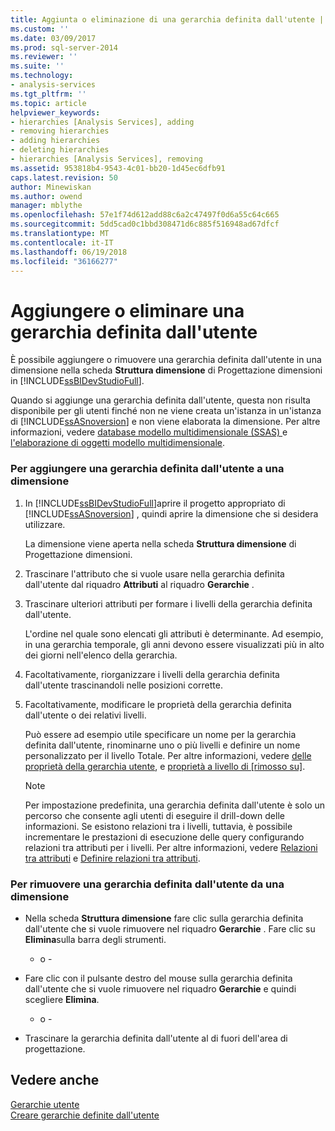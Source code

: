```yaml
---
title: Aggiunta o eliminazione di una gerarchia definita dall'utente | Documenti Microsoft
ms.custom: ''
ms.date: 03/09/2017
ms.prod: sql-server-2014
ms.reviewer: ''
ms.suite: ''
ms.technology:
- analysis-services
ms.tgt_pltfrm: ''
ms.topic: article
helpviewer_keywords:
- hierarchies [Analysis Services], adding
- removing hierarchies
- adding hierarchies
- deleting hierarchies
- hierarchies [Analysis Services], removing
ms.assetid: 953818b4-9543-4c01-bb20-1d45ec6dfb91
caps.latest.revision: 50
author: Minewiskan
ms.author: owend
manager: mblythe
ms.openlocfilehash: 57e1f74d612add88c6a2c47497f0d6a55c64c665
ms.sourcegitcommit: 5dd5cad0c1bbd308471d6c885f516948ad67dfcf
ms.translationtype: MT
ms.contentlocale: it-IT
ms.lasthandoff: 06/19/2018
ms.locfileid: "36166277"
---
```

# <a name="add-or-delete-a-user-defined-hierarchy"></a>Aggiungere o eliminare una gerarchia definita dall'utente
  È possibile aggiungere o rimuovere una gerarchia definita dall'utente in una dimensione nella scheda **Struttura dimensione** di Progettazione dimensioni in [!INCLUDE[ssBIDevStudioFull](../../includes/ssbidevstudiofull-md.md)].  
  
 Quando si aggiunge una gerarchia definita dall'utente, questa non risulta disponibile per gli utenti finché non ne viene creata un'istanza in un'istanza di [!INCLUDE[ssASnoversion](../../includes/ssasnoversion-md.md)] e non viene elaborata la dimensione. Per altre informazioni, vedere [database modello multidimensionale &#40;SSAS&#41; ](multidimensional-model-databases-ssas.md) e [l'elaborazione di oggetti modello multidimensionale](processing-a-multidimensional-model-analysis-services.md).  
  
### <a name="to-add-a-user-defined-hierarchy-to-a-dimension"></a>Per aggiungere una gerarchia definita dall'utente a una dimensione  
  
1.  In [!INCLUDE[ssBIDevStudioFull](../../includes/ssbidevstudiofull-md.md)]aprire il progetto appropriato di [!INCLUDE[ssASnoversion](../../includes/ssasnoversion-md.md)] , quindi aprire la dimensione che si desidera utilizzare.  
  
     La dimensione viene aperta nella scheda **Struttura dimensione** di Progettazione dimensioni.  
  
2.  Trascinare l'attributo che si vuole usare nella gerarchia definita dall'utente dal riquadro **Attributi** al riquadro **Gerarchie** .  
  
3.  Trascinare ulteriori attributi per formare i livelli della gerarchia definita dall'utente.  
  
     L'ordine nel quale sono elencati gli attributi è determinante. Ad esempio, in una gerarchia temporale, gli anni devono essere visualizzati più in alto dei giorni nell'elenco della gerarchia.  
  
4.  Facoltativamente, riorganizzare i livelli della gerarchia definita dall'utente trascinandoli nelle posizioni corrette.  
  
5.  Facoltativamente, modificare le proprietà della gerarchia definita dall'utente o dei relativi livelli.  
  
     Può essere ad esempio utile specificare un nome per la gerarchia definita dall'utente, rinominarne uno o più livelli e definire un nome personalizzato per il livello Totale. Per altre informazioni, vedere [delle proprietà della gerarchia utente](../multidimensional-models-olap-logical-dimension-objects/user-hierarchies-properties.md), e [proprietà a livello di &#91;rimosso su&#93;](../multidimensional-models-olap-logical-dimension-objects/user-hierarchies-level-properties.md).  
  
    > [!NOTE]  
    >  Per impostazione predefinita, una gerarchia definita dall'utente è solo un percorso che consente agli utenti di eseguire il drill-down delle informazioni. Se esistono relazioni tra i livelli, tuttavia, è possibile incrementare le prestazioni di esecuzione delle query configurando relazioni tra attributi per i livelli. Per altre informazioni, vedere [Relazioni tra attributi](../multidimensional-models-olap-logical-dimension-objects/attribute-relationships.md) e [Definire relazioni tra attributi](attribute-relationships-define.md).  
  
### <a name="to-remove-a-user-defined-hierarchy-from-a-dimension"></a>Per rimuovere una gerarchia definita dall'utente da una dimensione  
  
-   Nella scheda **Struttura dimensione** fare clic sulla gerarchia definita dall'utente che si vuole rimuovere nel riquadro **Gerarchie** . Fare clic su **Elimina**sulla barra degli strumenti.  
  
     - o -  
  
-   Fare clic con il pulsante destro del mouse sulla gerarchia definita dall'utente che si vuole rimuovere nel riquadro **Gerarchie** e quindi scegliere **Elimina**.  
  
     - o -  
  
-   Trascinare la gerarchia definita dall'utente al di fuori dell'area di progettazione.  
  
## <a name="see-also"></a>Vedere anche  
 [Gerarchie utente](../multidimensional-models-olap-logical-dimension-objects/user-hierarchies.md)   
 [Creare gerarchie definite dall'utente](user-defined-hierarchies-create.md)  
  
  